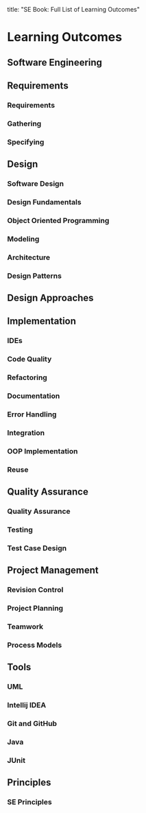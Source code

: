 <frontmatter>
title: "SE Book: Full List of Learning Outcomes"
</frontmatter>

<link rel="stylesheet" href="{{baseUrl}}/css/textbook.css">

<div class="website-content">

# Learning Outcomes

## Software Engineering

<include src="../softwareEngineering/introduction/prosAndCons/unit-inParent-asOutcome.md" boilerplate/>

## Requirements

### Requirements

<include src="../requirements/introduction/unit-inParent-asOutcome.md" boilerplate />
<include src="../requirements/nonFunctionalRequirements/unit-inParent-asOutcome.md" boilerplate />
<include src="../requirements/prioritizing/unit-inParent-asOutcome.md" boilerplate />
<include src="../requirements/quality/unit-inParent-asOutcome.md" boilerplate />

### Gathering

<include src="../gatheringRequirements/brainstorming/unit-inParent-asOutcome.md" boilerplate />
<include src="../gatheringRequirements/userSurveys/unit-inParent-asOutcome.md" boilerplate />
<include src="../gatheringRequirements/observation/unit-inParent-asOutcome.md" boilerplate />
<include src="../gatheringRequirements/interviews/unit-inParent-asOutcome.md" boilerplate />
<include src="../gatheringRequirements/focusGroups/unit-inParent-asOutcome.md" boilerplate />
<include src="../gatheringRequirements/prototyping/unit-inParent-asOutcome.md" boilerplate />
<include src="../gatheringRequirements/productSurveys/unit-inParent-asOutcome.md" boilerplate />

### Specifying

<include src="../specifyingRequirements/prose/what/unit-inParent-asOutcome.md" boilerplate />
<include src="../specifyingRequirements/featureList/what/unit-inParent-asOutcome.md" boilerplate />
<include src="../specifyingRequirements/userStories/introduction/unit-inParent-asOutcome.md" boilerplate />
<include src="../specifyingRequirements/userStories/details/unit-inParent-asOutcome.md" boilerplate />
<include src="../specifyingRequirements/userStories/usage/unit-inParent-asOutcome.md" boilerplate />
<include src="../specifyingRequirements/useCases/introduction/unit-inParent-asOutcome.md" boilerplate />
<include src="../specifyingRequirements/useCases/identifying/unit-inParent-asOutcome.md" boilerplate />
<include src="../specifyingRequirements/useCases/details/unit-inParent-asOutcome.md" boilerplate />
<include src="../specifyingRequirements/useCases/usage/unit-inParent-asOutcome.md" boilerplate />
<include src="../specifyingRequirements/glossary/what/unit-inParent-asOutcome.md" boilerplate />
<include src="../specifyingRequirements/supplementaryRequirements/what/unit-inParent-asOutcome.md" boilerplate />

## Design

### Software Design

<include src="../design/introduction/what/unit-inParent-asOutcome.md" boilerplate />

### Design Fundamentals

<include src="../designFundamentals/abstraction/what/unit-inParent-asOutcome.md" boilerplate />
<include src="../designFundamentals/coupling/what/unit-inParent-asOutcome.md" boilerplate />
<include src="../designFundamentals/coupling/how/unit-inParent-asOutcome.md" boilerplate />
<include src="../designFundamentals/coupling/types/unit-inParent-asOutcome.md" boilerplate />
<include src="../designFundamentals/cohesion/how/unit-inParent-asOutcome.md" boilerplate />
<include src="../designFundamentals/cohesion/what/unit-inParent-asOutcome.md" boilerplate />

### Object Oriented Programming

<include src="../oopDesign/introduction/what/unit-inParent-asOutcome.md" boilerplate />
<include src="../oopDesign/objects/what/unit-inParent-asOutcome.md" boilerplate />
<include src="../oopDesign/objects/abstraction/unit-inParent-asOutcome.md" boilerplate />
<include src="../oopDesign/objects/encapsulation/unit-inParent-asOutcome.md" boilerplate />
<include src="../oopDesign/classes/what/unit-inParent-asOutcome.md" boilerplate />
<include src="../oopDesign/classes/classLevelMembers/unit-inParent-asOutcome.md" boilerplate />
<include src="../oopDesign/classes/enumerations/unit-inParent-asOutcome.md" boilerplate />
<include src="../oopDesign/associations/what/unit-inParent-asOutcome.md" boilerplate />
<include src="../oopDesign/associations/navigability/unit-inParent-asOutcome.md" boilerplate />
<include src="../oopDesign/associations/multiplicity/unit-inParent-asOutcome.md" boilerplate />
<include src="../oopDesign/associations/dependencies/unit-inParent-asOutcome.md" boilerplate />
<include src="../oopDesign/associations/composition/unit-inParent-asOutcome.md" boilerplate />
<include src="../oopDesign/associations/aggregation/unit-inParent-asOutcome.md" boilerplate />
<include src="../oopDesign/associations/associationClasses/unit-inParent-asOutcome.md" boilerplate />
<include src="../oopDesign/inheritance/what/unit-inParent-asOutcome.md" boilerplate />
<include src="../oopDesign/inheritance/overriding/unit-inParent-asOutcome.md" boilerplate />
<include src="../oopDesign/inheritance/overloading/unit-inParent-asOutcome.md" boilerplate />
<include src="../oopDesign/inheritance/interfaces/unit-inParent-asOutcome.md" boilerplate />
<include src="../oopDesign/inheritance/abstractClasses/unit-inParent-asOutcome.md" boilerplate />
<include src="../oopDesign/inheritance/dynamicAndStaticBinding/unit-inParent-asOutcome.md" boilerplate />
<include src="../oopDesign/inheritance/substitutability/unit-inParent-asOutcome.md" boilerplate />
<include src="../oopDesign/polymorphism/introduction/unit-inParent-asOutcome.md" boilerplate />
<include src="../oopDesign/polymorphism/mechanism/unit-inParent-asOutcome.md" boilerplate />
<include src="../oopDesign/more/miscellaneous/unit-inParent-asOutcome.md" boilerplate />
<include src="../oopDesign/more/review/unit-inParent-asOutcome.md" boilerplate />

### Modeling

<include src="../modeling/introduction/what/unit-inParent-asOutcome.md" boilerplate />
<include src="../modeling/introduction/how/unit-inParent-asOutcome.md" boilerplate />
<include src="../modeling/introduction/umlModels/unit-inParent-asOutcome.md" boilerplate />
<include src="../modeling/modelingStructures/classDiagramsBasic/unit-inParent-asOutcome.md" boilerplate />
<include src="../modeling/modelingStructures/classDiagramsIntermediate/unit-inParent-asOutcome.md" boilerplate />
<include src="../modeling/modelingStructures/classDiagramsAdvanced/unit-inParent-asOutcome.md" boilerplate />
<include src="../modeling/modelingStructures/objectDiagrams/unit-inParent-asOutcome.md" boilerplate />
<include src="../modeling/modelingStructures/objectOrientedDomainModels/unit-inParent-asOutcome.md" boilerplate />
<include src="../modeling/modelingStructures/deploymentDiagrams/unit-inParent-asOutcome.md" boilerplate />
<include src="../modeling/modelingStructures/componentDiagrams/unit-inParent-asOutcome.md" boilerplate />
<include src="../modeling/modelingStructures/packageDiagrams/unit-inParent-asOutcome.md" boilerplate />
<include src="../modeling/modelingStructures/compositeStructureDiagrams/unit-inParent-asOutcome.md" boilerplate />
<include src="../modeling/modelingBehaviors/activityDiagrams/unit-inParent-asOutcome.md" boilerplate />
<include src="../modeling/modelingBehaviors/sequenceDiagramsBasic/unit-inParent-asOutcome.md" boilerplate />
<include src="../modeling/modelingBehaviors/sequenceDiagramsIntermediate/unit-inParent-asOutcome.md" boilerplate />
<include src="../modeling/modelingBehaviors/sequenceDiagramsAdvanced/unit-inParent-asOutcome.md" boilerplate />
<include src="../modeling/modelingBehaviors/useCaseDiagrams/unit-inParent-asOutcome.md" boilerplate />
<include src="../modeling/modelingBehaviors/timingDiagrams/unit-inParent-asOutcome.md" boilerplate />
<include src="../modeling/modelingBehaviors/interactionOverviewDiagrams/unit-inParent-asOutcome.md" boilerplate />
<include src="../modeling/modelingBehaviors/communicationDiagrams/unit-inParent-asOutcome.md" boilerplate />
<include src="../modeling/modelingBehaviors/stateMachineDiagrams/unit-inParent-asOutcome.md" boilerplate />
<include src="../modeling/modelingASolution/introduction/unit-inParent-asOutcome.md" boilerplate />
<include src="../modeling/modelingASolution/basic/unit-inParent-asOutcome.md" boilerplate />
<include src="../modeling/modelingASolution/intermediate/unit-inParent-asOutcome.md" boilerplate />

### Architecture

<include src="../architecture/introduction/what/unit-inParent-asOutcome.md" boilerplate />
<include src="../architecture/architectureDiagrams/reading/unit-inParent-asOutcome.md" boilerplate />
<include src="../architecture/architectureDiagrams/drawing/unit-inParent-asOutcome.md" boilerplate />
<include src="../architecture/architecturalStyles/introduction/what/unit-inParent-asOutcome.md" boilerplate />
<include src="../architecture/architecturalStyles/nTier/what/unit-inParent-asOutcome.md" boilerplate />
<include src="../architecture/architecturalStyles/clientServer/what/unit-inParent-asOutcome.md" boilerplate />
<include src="../architecture/architecturalStyles/transactionProcessing/what/unit-inParent-asOutcome.md" boilerplate />
<include src="../architecture/architecturalStyles/serviceOriented/what/unit-inParent-asOutcome.md" boilerplate />
<include src="../architecture/architecturalStyles/eventDriven/what/unit-inParent-asOutcome.md" boilerplate />
<include src="../architecture/architecturalStyles/more/moreStyles/unit-inParent-asOutcome.md" boilerplate />
<include src="../architecture/architecturalStyles/more/usingStyles/unit-inParent-asOutcome.md" boilerplate />

### Design Patterns

<include src="../designPatterns/introduction/what/unit-inParent-asOutcome.md" boilerplate />
<include src="../designPatterns/introduction/format/unit-inParent-asOutcome.md" boilerplate />
<include src="../designPatterns/singleton/what/unit-inParent-asOutcome.md" boilerplate />
<include src="../designPatterns/singleton/implementation/unit-inParent-asOutcome.md" boilerplate />
<include src="../designPatterns/singleton/evaluation/unit-inParent-asOutcome.md" boilerplate />
<include src="../designPatterns/abstractionOccurrence/what/unit-inParent-asOutcome.md" boilerplate />
<include src="../designPatterns/facade/what/unit-inParent-asOutcome.md" boilerplate />
<include src="../designPatterns/command/what/unit-inParent-asOutcome.md" boilerplate />
<include src="../designPatterns/modelViewController/what/unit-inParent-asOutcome.md" boilerplate />
<include src="../designPatterns/observer/what/unit-inParent-asOutcome.md" boilerplate />
<include src="../designPatterns/more/combiningDesignPatterns/unit-inParent-asOutcome.md" boilerplate />
<include src="../designPatterns/more/otherDesignPatterns/unit-inParent-asOutcome.md" boilerplate />
<include src="../designPatterns/more/usingDesignPatterns/unit-inParent-asOutcome.md" boilerplate />
<include src="../designPatterns/more/otherTypesOfPatterns/unit-inParent-asOutcome.md" boilerplate />
<include src="../designPatterns/more/vsPrinciples/unit-inParent-asOutcome.md" boilerplate />

## Design Approaches

<include src="../designApproaches/multilevelDesign/what/unit-inParent-asOutcome.md" boilerplate />
<include src="../designApproaches/topDownBottomUp/what/unit-inParent-asOutcome.md" boilerplate />
<include src="../designApproaches/agileDesign/what/unit-inParent-asOutcome.md" boilerplate />

## Implementation

### IDEs

<include src="../ides/introduction/what/unit-inParent-asOutcome.md" boilerplate />
<include src="../ides/debugging/what/unit-inParent-asOutcome.md" boilerplate />

### Code Quality

<include src="../codeQuality/introduction/basic/unit-inParent-asOutcome.md" boilerplate />
<include src="../codeQuality/maximiseReadability/introduction/unit-inParent-asOutcome.md" boilerplate />
<include src="../codeQuality/maximiseReadability/basic/unit-inParent-asOutcome.md" boilerplate />
<include src="../codeQuality/maximiseReadability/intermediate/unit-inParent-asOutcome.md" boilerplate />
<include src="../codeQuality/maximiseReadability/advanced/unit-inParent-asOutcome.md" boilerplate />
<include src="../codeQuality/followStandard/introduction/unit-inParent-asOutcome.md" boilerplate />
<include src="../codeQuality/followStandard/basic/unit-inParent-asOutcome.md" boilerplate />
<include src="../codeQuality/followStandard/intermediate/unit-inParent-asOutcome.md" boilerplate />
<include src="../codeQuality/nameWell/introduction/unit-inParent-asOutcome.md" boilerplate />
<include src="../codeQuality/nameWell/basic/unit-inParent-asOutcome.md" boilerplate />
<include src="../codeQuality/nameWell/intermediate/unit-inParent-asOutcome.md" boilerplate />
<include src="../codeQuality/avoidShortcuts/introduction/unit-inParent-asOutcome.md" boilerplate />
<include src="../codeQuality/avoidShortcuts/basic/unit-inParent-asOutcome.md" boilerplate />
<include src="../codeQuality/avoidShortcuts/intermediate/unit-inParent-asOutcome.md" boilerplate />
<include src="../codeQuality/commentMinimally/introduction/unit-inParent-asOutcome.md" boilerplate />
<include src="../codeQuality/commentMinimally/basic/unit-inParent-asOutcome.md" boilerplate />
<include src="../codeQuality/commentMinimally/intermediate/unit-inParent-asOutcome.md" boilerplate />

### Refactoring

<include src="../refactoring/what/unit-inParent-asOutcome.md" boilerplate />
<include src="../refactoring/how/unit-inParent-asOutcome.md" boilerplate />
<include src="../refactoring/when/unit-inParent-asOutcome.md" boilerplate />

### Documentation

<include src="../documentation/introduction/what/unit-inParent-asOutcome.md" boilerplate />
<include src="../documentation/guidelines/goTopDown/what/unit-inParent-asOutcome.md" boilerplate />
<include src="../documentation/guidelines/goTopDown/why/unit-inParent-asOutcome.md" boilerplate />
<include src="../documentation/guidelines/goTopDown/how/unit-inParent-asOutcome.md" boilerplate />
<include src="../documentation/guidelines/aimForComprehensibility/what/unit-inParent-asOutcome.md" boilerplate />
<include src="../documentation/guidelines/aimForComprehensibility/how/unit-inParent-asOutcome.md" boilerplate />
<include src="../documentation/guidelines/documentMinimally/how/unit-inParent-asOutcome.md" boilerplate />
<include src="../documentation/guidelines/documentMinimally/what/unit-inParent-asOutcome.md" boilerplate />
<include src="../documentation/tools/javaDoc/how/unit-inParent-asOutcome.md" boilerplate />
<include src="../documentation/tools/javaDoc/what/unit-inParent-asOutcome.md" boilerplate />
<include src="../documentation/tools/markdown/what/unit-inParent-asOutcome.md" boilerplate />
<include src="../documentation/tools/markdown/how/unit-inParent-asOutcome.md" boilerplate />
<include src="../documentation/tools/asciiDoc/what/unit-inParent-asOutcome.md" boilerplate />

### Error Handling

<include src="../errorHandling/introduction/what/unit-inParent-asOutcome.md" boilerplate />
<include src="../errorHandling/exceptions/what/unit-inParent-asOutcome.md" boilerplate />
<include src="../errorHandling/exceptions/how/unit-inParent-asOutcome.md" boilerplate />
<include src="../errorHandling/exceptions/when/unit-inParent-asOutcome.md" boilerplate />
<include src="../errorHandling/assertions/what/unit-inParent-asOutcome.md" boilerplate />
<include src="../errorHandling/assertions/how/unit-inParent-asOutcome.md" boilerplate />
<include src="../errorHandling/assertions/when/unit-inParent-asOutcome.md" boilerplate />
<include src="../errorHandling/logging/what/unit-inParent-asOutcome.md" boilerplate />
<include src="../errorHandling/logging/how/unit-inParent-asOutcome.md" boilerplate />
<include src="../errorHandling/defensiveProgramming/what/unit-inParent-asOutcome.md" boilerplate />
<include src="../errorHandling/defensiveProgramming/compulsoryAssociations/unit-inParent-asOutcome.md" boilerplate />
<include src="../errorHandling/defensiveProgramming/1to1Associations/unit-inParent-asOutcome.md" boilerplate />
<include src="../errorHandling/defensiveProgramming/referentialIntegrity/unit-inParent-asOutcome.md" boilerplate />
<include src="../errorHandling/defensiveProgramming/when/unit-inParent-asOutcome.md" boilerplate />
<include src="../errorHandling/designByContract/what/unit-inParent-asOutcome.md" boilerplate />

### Integration

<include src="../integration/introduction/what/unit-inParent-asOutcome.md" boilerplate />
<include src="../integration/approaches/lateVsEarly/unit-inParent-asOutcome.md" boilerplate />
<include src="../integration/approaches/bigBangVsIncremental/unit-inParent-asOutcome.md" boilerplate />
<include src="../integration/approaches/topDownVsBottomUp/unit-inParent-asOutcome.md" boilerplate />
<include src="../integration/buildAutomation/what/unit-inParent-asOutcome.md" boilerplate />
<include src="../integration/buildAutomation/continuousIntegrationDeployment/unit-inParent-asOutcome.md" boilerplate />
<include src="../integration/more/review/unit-inParent-asOutcome.md" boilerplate />

### OOP Implementation

<include src="../oopImplementation/classes/unit-inParent-asOutcome.md" boilerplate />
<include src="../oopImplementation/classLevelMembers/unit-inParent-asOutcome.md" boilerplate />
<include src="../oopImplementation/associations/unit-inParent-asOutcome.md" boilerplate />
<include src="../oopImplementation/dependencies/unit-inParent-asOutcome.md" boilerplate />
<include src="../oopImplementation/composition/unit-inParent-asOutcome.md" boilerplate />
<include src="../oopImplementation/aggregation/unit-inParent-asOutcome.md" boilerplate />
<include src="../oopImplementation/associationClasses/unit-inParent-asOutcome.md" boilerplate />
<include src="../oopImplementation/inheritance/unit-inParent-asOutcome.md" boilerplate />
<include src="../oopImplementation/overriding/unit-inParent-asOutcome.md" boilerplate />
<include src="../oopImplementation/overloading/unit-inParent-asOutcome.md" boilerplate />
<include src="../oopImplementation/interfaces/unit-inParent-asOutcome.md" boilerplate />
<include src="../oopImplementation/abstractClasses/unit-inParent-asOutcome.md" boilerplate />
<include src="../oopImplementation/polymorphism/unit-inParent-asOutcome.md" boilerplate />

### Reuse

<include src="../reuse/introduction/what/unit-inParent-asOutcome.md" boilerplate />
<include src="../reuse/introduction/when/unit-inParent-asOutcome.md" boilerplate />
<include src="../reuse/apis/what/unit-inParent-asOutcome.md" boilerplate />
<include src="../reuse/apis/designingAPIs/unit-inParent-asOutcome.md" boilerplate />
<include src="../reuse/libraries/what/unit-inParent-asOutcome.md" boilerplate />
<include src="../reuse/libraries/how/unit-inParent-asOutcome.md" boilerplate />
<include src="../reuse/frameworks/what/unit-inParent-asOutcome.md" boilerplate />
<include src="../reuse/frameworks/frameworksVsLibraries/unit-inParent-asOutcome.md" boilerplate />
<include src="../reuse/platforms/what/unit-inParent-asOutcome.md" boilerplate />
<include src="../reuse/cloudComputing/what/unit-inParent-asOutcome.md" boilerplate />
<include src="../reuse/cloudComputing/services/unit-inParent-asOutcome.md" boilerplate />

## Quality Assurance

### Quality Assurance

<include src="../qualityAssurance/introduction/what/unit-inParent-asOutcome.md" boilerplate />
<include src="../qualityAssurance/introduction/validationVsVerification/unit-inParent-asOutcome.md" boilerplate />
<include src="../qualityAssurance/codeReviews/what/unit-inParent-asOutcome.md" boilerplate />
<include src="../qualityAssurance/staticAnalysis/what/unit-inParent-asOutcome.md" boilerplate />
<include src="../qualityAssurance/formalVerification/what/unit-inParent-asOutcome.md" boilerplate />

### Testing

<include src="../testing/introduction/what/unit-inParent-asOutcome.md" boilerplate />
<include src="../testing/introduction/testability/unit-inParent-asOutcome.md" boilerplate />
<include src="../testing/testingTypes/unitTesting/what/unit-inParent-asOutcome.md" boilerplate />
<include src="../testing/testingTypes/unitTesting/stubs/unit-inParent-asOutcome.md" boilerplate />
<include src="../testing/testingTypes/integrationTesting/what/unit-inParent-asOutcome.md" boilerplate />
<include src="../testing/testingTypes/systemTesting/what/unit-inParent-asOutcome.md" boilerplate />
<include src="../testing/testingTypes/alphaBetaTesting/what/unit-inParent-asOutcome.md" boilerplate />
<include src="../testing/testingTypes/dogfooding/what/unit-inParent-asOutcome.md" boilerplate />
<include src="../testing/testingTypes/developerTesting/what/unit-inParent-asOutcome.md" boilerplate />
<include src="../testing/testingTypes/developerTesting/why/unit-inParent-asOutcome.md" boilerplate />
<include src="../testing/testingTypes/exploratoryVsScriptedTesting/what/unit-inParent-asOutcome.md" boilerplate />
<include src="../testing/testingTypes/exploratoryVsScriptedTesting/when/unit-inParent-asOutcome.md" boilerplate />
<include src="../testing/testingTypes/acceptanceTesting/what/unit-inParent-asOutcome.md" boilerplate />
<include src="../testing/testingTypes/acceptanceTesting/acceptanceVsSystemTesting/unit-inParent-asOutcome.md" boilerplate />
<include src="../testing/testingTypes/regressionTesting/what/unit-inParent-asOutcome.md" boilerplate />
<include src="../testing/testAutomation/what/unit-inParent-asOutcome.md" boilerplate />
<include src="../testing/testAutomation/testingTextUis/unit-inParent-asOutcome.md" boilerplate />
<include src="../testing/testAutomation/usingTestDrivers/unit-inParent-asOutcome.md" boilerplate />
<include src="../testing/testAutomation/tools/unit-inParent-asOutcome.md" boilerplate />
<include src="../testing/testAutomation/testingGuis/unit-inParent-asOutcome.md" boilerplate />
<include src="../testing/testCoverage/what/unit-inParent-asOutcome.md" boilerplate />
<include src="../testing/testCoverage/how/unit-inParent-asOutcome.md" boilerplate />
<include src="../testing/dependencyInjection/what/unit-inParent-asOutcome.md" boilerplate />
<include src="../testing/dependencyInjection/how/unit-inParent-asOutcome.md" boilerplate />
<include src="../testing/tdd/what/unit-inParent-asOutcome.md" boilerplate />
<include src="../testing/tdd/how/unit-inParent-asOutcome.md" boilerplate />

### Test Case Design

<include src="../testCaseDesign/introduction/what/unit-inParent-asOutcome.md" boilerplate />
<include src="../testCaseDesign/introduction/positiveVsNegative/unit-inParent-asOutcome.md" boilerplate />
<include src="../testCaseDesign/introduction/blackVsGlass/unit-inParent-asOutcome.md" boilerplate />
<include src="../testCaseDesign/equivalencePartitions/what/unit-inParent-asOutcome.md" boilerplate />
<include src="../testCaseDesign/equivalencePartitions/basic/unit-inParent-asOutcome.md" boilerplate />
<include src="../testCaseDesign/equivalencePartitions/intermediate/unit-inParent-asOutcome.md" boilerplate />
<include src="../testCaseDesign/boundaryValueAnalysis/what/unit-inParent-asOutcome.md" boilerplate />
<include src="../testCaseDesign/boundaryValueAnalysis/how/unit-inParent-asOutcome.md" boilerplate />
<include src="../testCaseDesign/combiningTestInputs/why/unit-inParent-asOutcome.md" boilerplate />
<include src="../testCaseDesign/combiningTestInputs/combinationStrategies/unit-inParent-asOutcome.md" boilerplate />
<include src="../testCaseDesign/combiningTestInputs/heuristicValid/unit-inParent-asOutcome.md" boilerplate />
<include src="../testCaseDesign/combiningTestInputs/heuristicInvalid/unit-inParent-asOutcome.md" boilerplate />
<include src="../testCaseDesign/combiningTestInputs/mix/unit-inParent-asOutcome.md" boilerplate />
<include src="../testCaseDesign/more/testingUseCases/unit-inParent-asOutcome.md" boilerplate />
<include src="../testCaseDesign/summary/recap/unit-inParent-asOutcome.md" boilerplate />
<include src="../testCaseDesign/summary/exercises/unit-inParent-asOutcome.md" boilerplate />

## Project Management

### Revision Control

<include src="../revisionControl/what/unit-inParent-asOutcome.md" boilerplate />
<include src="../revisionControl/repositories/unit-inParent-asOutcome.md" boilerplate />
<include src="../revisionControl/savingHistory/unit-inParent-asOutcome.md" boilerplate />
<include src="../revisionControl/usingHistory/unit-inParent-asOutcome.md" boilerplate />
<include src="../revisionControl/remoteRepositories/unit-inParent-asOutcome.md" boilerplate />
<include src="../revisionControl/branching/unit-inParent-asOutcome.md" boilerplate />
<include src="../revisionControl/drcsVsCrcs/unit-inParent-asOutcome.md" boilerplate />
<include src="../revisionControl/forkingWorkflow/unit-inParent-asOutcome.md" boilerplate />
<include src="../revisionControl/featureBranchFlow/unit-inParent-asOutcome.md" boilerplate />
<include src="../revisionControl/centralizedFlow/unit-inParent-asOutcome.md" boilerplate />

### Project Planning

<include src="../projectPlanning/workBreakdownStructure/unit-inParent-asOutcome.md" boilerplate />
<include src="../projectPlanning/milestones/unit-inParent-asOutcome.md" boilerplate />
<include src="../projectPlanning/buffers/unit-inParent-asOutcome.md" boilerplate />
<include src="../projectPlanning/issueTrackers/unit-inParent-asOutcome.md" boilerplate />
<include src="../projectPlanning/ganttCharts/unit-inParent-asOutcome.md" boilerplate />
<include src="../projectPlanning/pertCharts/unit-inParent-asOutcome.md" boilerplate />

### Teamwork

<include src="../teamwork/teamStructures/unit-inParent-asOutcome.md" boilerplate />

### Process Models

<include src="../processModels/introduction/what/unit-inParent-asOutcome.md" boilerplate />
<include src="../processModels/introduction/sequentialModels/unit-inParent-asOutcome.md" boilerplate />
<include src="../processModels/introduction/iterativeModels/unit-inParent-asOutcome.md" boilerplate />
<include src="../processModels/introduction/agileModels/unit-inParent-asOutcome.md" boilerplate />
<include src="../processModels/exampleProcessModels/xp/unit-inParent-asOutcome.md" boilerplate />
<include src="../processModels/exampleProcessModels/scrum/unit-inParent-asOutcome.md" boilerplate />
<include src="../processModels/exampleProcessModels/unifiedProcess/unit-inParent-asOutcome.md" boilerplate />
<include src="../processModels/more/cmmi/unit-inParent-asOutcome.md" boilerplate />
<include src="../processModels/summary/recap/unit-inParent-asOutcome.md" boilerplate />

## Tools

### UML

<include src="../uml/classDiagrams/introduction/what/unit-inParent-asOutcome.md" boilerplate />
<include src="../uml/classDiagrams/classes/what/unit-inParent-asOutcome.md" boilerplate />
<include src="../uml/classDiagrams/associations/what/unit-inParent-asOutcome.md" boilerplate />
<include src="../uml/classDiagrams/associations/navigability/unit-inParent-asOutcome.md" boilerplate />
<include src="../uml/classDiagrams/associations/roles/unit-inParent-asOutcome.md" boilerplate />
<include src="../uml/classDiagrams/associations/labels/unit-inParent-asOutcome.md" boilerplate />
<include src="../uml/classDiagrams/associations/multiplicity/unit-inParent-asOutcome.md" boilerplate />
<include src="../uml/classDiagrams/dependencies/what/unit-inParent-asOutcome.md" boilerplate />
<include src="../uml/classDiagrams/associationsAsAttributes/what/unit-inParent-asOutcome.md" boilerplate />
<include src="../uml/classDiagrams/enumerations/what/unit-inParent-asOutcome.md" boilerplate />
<include src="../uml/classDiagrams/classLevelMembers/what/unit-inParent-asOutcome.md" boilerplate />
<include src="../uml/classDiagrams/associationClasses/what/unit-inParent-asOutcome.md" boilerplate />
<include src="../uml/classDiagrams/composition/what/unit-inParent-asOutcome.md" boilerplate />
<include src="../uml/classDiagrams/aggregation/what/unit-inParent-asOutcome.md" boilerplate />
<include src="../uml/classDiagrams/classInheritance/what/unit-inParent-asOutcome.md" boilerplate />
<include src="../uml/classDiagrams/abstractClasses/what/unit-inParent-asOutcome.md" boilerplate />
<include src="../uml/classDiagrams/interfaces/what/unit-inParent-asOutcome.md" boilerplate />
<include src="../uml/objectDiagrams/introduction/unit-inParent-asOutcome.md" boilerplate />
<include src="../uml/objectDiagrams/objects/unit-inParent-asOutcome.md" boilerplate />
<include src="../uml/objectDiagrams/associations/unit-inParent-asOutcome.md" boilerplate />
<include src="../uml/sequenceDiagrams/introduction/unit-inParent-asOutcome.md" boilerplate />
<include src="../uml/sequenceDiagrams/basic/unit-inParent-asOutcome.md" boilerplate />
<include src="../uml/sequenceDiagrams/objectCreation/unit-inParent-asOutcome.md" boilerplate />
<include src="../uml/sequenceDiagrams/objectDeletion/unit-inParent-asOutcome.md" boilerplate />
<include src="../uml/sequenceDiagrams/loops/unit-inParent-asOutcome.md" boilerplate />
<include src="../uml/sequenceDiagrams/selfInvocation/unit-inParent-asOutcome.md" boilerplate />
<include src="../uml/sequenceDiagrams/alternativePaths/unit-inParent-asOutcome.md" boilerplate />
<include src="../uml/sequenceDiagrams/optionalPaths/unit-inParent-asOutcome.md" boilerplate />
<include src="../uml/sequenceDiagrams/parallelPaths/unit-inParent-asOutcome.md" boilerplate />
<include src="../uml/sequenceDiagrams/referenceFrames/unit-inParent-asOutcome.md" boilerplate />
<include src="../uml/sequenceDiagrams/minimalNotation/unit-inParent-asOutcome.md" boilerplate />
<include src="../uml/activityDiagrams/introduction/what/unit-inParent-asOutcome.md" boilerplate />
<include src="../uml/activityDiagrams/basicNotations/linearPaths/unit-inParent-asOutcome.md" boilerplate />
<include src="../uml/activityDiagrams/basicNotations/alternatePaths/unit-inParent-asOutcome.md" boilerplate />
<include src="../uml/activityDiagrams/basicNotations/parallelPaths/unit-inParent-asOutcome.md" boilerplate />
<include src="../uml/activityDiagrams/basicNotations/rakes/unit-inParent-asOutcome.md" boilerplate />
<include src="../uml/activityDiagrams/basicNotations/swimlanes/unit-inParent-asOutcome.md" boilerplate />
<include src="../uml/notes/notes/unit-inParent-asOutcome.md" boilerplate />
<include src="../uml/notes/constraints/unit-inParent-asOutcome.md" boilerplate />
<include src="../uml/miscellaneous/objectVsClassDiagrams/unit-inParent-asOutcome.md" boilerplate />

### Intellij IDEA

<include src="../intellij/projectSetup/unit-inParent-asOutcome.md" boilerplate />
<include src="../intellij/codeNavigation/unit-inParent-asOutcome.md" boilerplate />
<include src="../intellij/productivityShortcuts/unit-inParent-asOutcome.md" boilerplate />
<include src="../intellij/debuggingBasic/unit-inParent-asOutcome.md" boilerplate />
<include src="../intellij/refactoring/unit-inParent-asOutcome.md" boilerplate />

### Git and GitHub

<include src="../gitAndGithub/init/unit-inParent-asOutcome.md" boilerplate />
<include src="../gitAndGithub/commit/unit-inParent-asOutcome.md" boilerplate />
<include src="../gitAndGithub/ignore/unit-inParent-asOutcome.md" boilerplate />
<include src="../gitAndGithub/tag/unit-inParent-asOutcome.md" boilerplate />
<include src="../gitAndGithub/checkout/unit-inParent-asOutcome.md" boilerplate />
<include src="../gitAndGithub/stash/unit-inParent-asOutcome.md" boilerplate />
<include src="../gitAndGithub/clone/unit-inParent-asOutcome.md" boilerplate />
<include src="../gitAndGithub/pull/unit-inParent-asOutcome.md" boilerplate />
<include src="../gitAndGithub/push/unit-inParent-asOutcome.md" boilerplate />
<include src="../gitAndGithub/branch/unit-inParent-asOutcome.md" boilerplate />
<include src="../gitAndGithub/mergeConflicts/unit-inParent-asOutcome.md" boilerplate />
<include src="../gitAndGithub/createPRs/unit-inParent-asOutcome.md" boilerplate />
<include src="../gitAndGithub/managePRs/unit-inParent-asOutcome.md" boilerplate />
<include src="../gitAndGithub/forkingWorkflow/unit-inParent-asOutcome.md" boilerplate />

### Java

<include src="../javaTools/collections/unit-inParent-asOutcome.md" boilerplate />
<include src="../javaTools/enums/unit-inParent-asOutcome.md" boilerplate />
<include src="../javaTools/varargs/unit-inParent-asOutcome.md" boilerplate />
<include src="../javaTools/javaFXBasic/unit-inParent-asOutcome.md" boilerplate />
<include src="../javaTools/streamsBasic/unit-inParent-asOutcome.md" boilerplate />

### JUnit

<include src="../junit/basic/unit-inParent-asOutcome.md" boilerplate />
<include src="../junit/intermediate/unit-inParent-asOutcome.md" boilerplate />

## Principles

### SE Principles

<include src="../principles/singleResponsibilityPrinciple/unit-inParent-asOutcome.md" boilerplate />
<include src="../principles/interfaceSegregationPrinciple/unit-inParent-asOutcome.md" boilerplate />
<include src="../principles/liskovSubstitutionPrinciple/unit-inParent-asOutcome.md" boilerplate />
<include src="../principles/dependencyInversionPrinciple/unit-inParent-asOutcome.md" boilerplate />
<include src="../principles/openClosedPrinciple/unit-inParent-asOutcome.md" boilerplate />
<include src="../principles/solidPrinciples/unit-inParent-asOutcome.md" boilerplate />
<include src="../principles/separationOfConcernsPrinciple/unit-inParent-asOutcome.md" boilerplate />
<include src="../principles/lawOfDemeter/unit-inParent-asOutcome.md" boilerplate />
<include src="../principles/brooksLaw/unit-inParent-asOutcome.md" boilerplate />
<include src="../principles/yagniPrinciple/unit-inParent-asOutcome.md" boilerplate />
<include src="../principles/dryPrinciple/unit-inParent-asOutcome.md" boilerplate />
<include src="../principles/review/unit-inParent-asOutcome.md" boilerplate />
